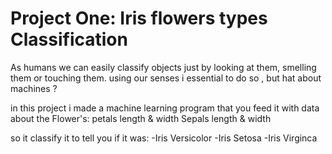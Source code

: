 # Project One: Iris flowers types Classification

As humans we can easily classify objects just by looking at them, smelling them or touching them. using our senses i essential to do so , but hat about machines ?

in this project i made a machine learning program that you feed it with data about the Flower's:
petals length & width
Sepals length & width

so it classify it to tell you if it was:
-Iris Versicolor
-Iris Setosa
-Iris Virginca
